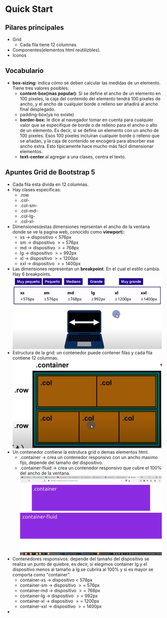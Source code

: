 # Quick Start
## Pilares principales
- Grid
  - Cada fila tiene 12 columnas.
- Componentes(elementos html reutilizbles).
- Iconos
## Vocabulario
- **box-sizing:** indica cómo se deben calcular las medidas de un elemento.  Tiene tres valores posibles:
  - **content-box(mas popular):** Si se define el ancho de un elemento en 100 pixeles, la caja del contenido del elemento tendrá 100 pixeles de ancho, y el ancho de cualquier borde o relleno ser añadirá al ancho final desplegado.
  - padding-box(ya no existe)
  - **border-box:** le dice al navegador tomar en cuenta para cualquier valor que se especifique de borde o de relleno para el ancho o alto de un elemento. Es decir, si se define un elemento con un ancho de 100 pixeles. Esos 100 pixeles incluíran cualquier borde o relleno que se añadan, y la caja de contenido se encogerá para absorber ese ancho extra. Esto típicamente hace mucho más fácil dimensionar elementos.
  - **text-center** al agregar a una clases, centra el texto.

## Apuntes Grid de Bootstrap 5
- Cada fila esta divida en 12 columnas.
- Hay clases especificas:
  - .row
  - .col-
  - .col-sm-
  - .col-md-
  - .col-lg-
  - .col-xl-
- Dimensiones(estas dimensiones reprsentan el ancho de la ventana donde se ve la pagina web, conocido como **viewport**):
  - xs -> dispositivo $<$ 576px
  - sm -> dispositivo $>=$ 576px
  - md -> dispositivo $>=$ 768px
  - lg -> dispositivo $>=$ 992px
  - xl -> dispositivo $>=$ 1200px
  - xxl -> dispositivo $>=$ 1400px
- Las dimensiones representan un **breakpoint**. En el cual el estilo cambia. Hay 6 breakpoints.
    ![Tabla de dimensiones](./images/Tabladimensiones.jpg)
- Estructura de la grid: un contenedor puede contener filas y cada fila contiene 12 columnas.
    ![Estructura grid](./images/EstrucuturaGrid.png)
- Un contenedor contiene la estrutura grid o demas elementos html.
  - .container -> crea un contenedor responsivo con un ancho maximo fijo, depende del tamaño del dispositivo.
  - .container-fluid -> crea un contenedor responsivo que cubre el 100% del ancho de la ventana.
    ![Container y container fluid](./images/container.png)
- Contenedores responsivos: depende del tamaño del dispositivo se realiza un punto de quiebre, es decir, si elegimos container lg y el dispositivo menos al tamaño a lg se cubrira al 100% y si es mayor se comporta como "container".
  - container-xs -> dispositivo $<$ 576px
  - container-sm -> dispositivo $>=$ 576px
  - container-md -> dispositivo $>=$ 768px
  - container-lg -> dispositivo $>=$ 992px
  - container-xl -> dispositivo $>=$ 1200px
  - container-xxl -> dispositivo $>=$ 1400px
- 